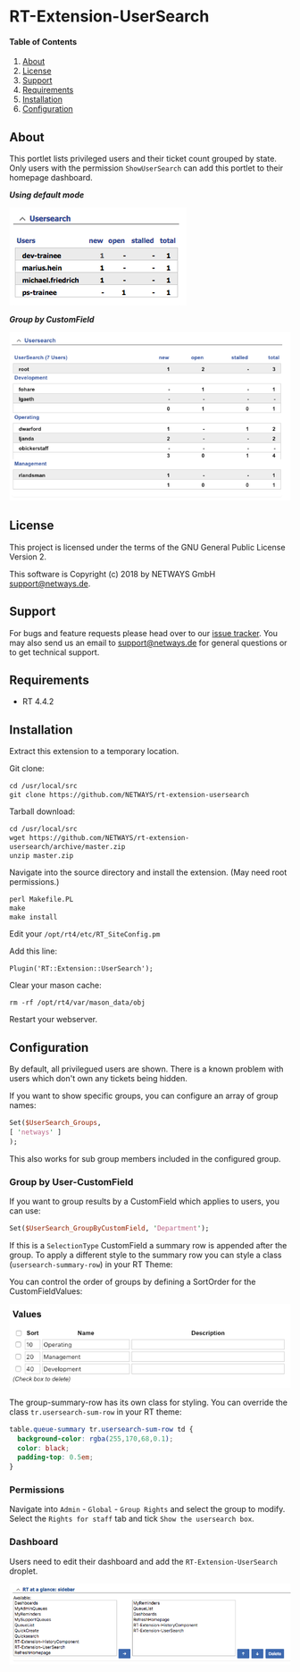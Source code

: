 # RT-Extension-UserSearch

#### Table of Contents

1. [About](#about)
2. [License](#license)
3. [Support](#support)
4. [Requirements](#requirements)
5. [Installation](#installation)
6. [Configuration](#configuration)

## About

This portlet lists privileged users and their ticket count grouped by state.
Only users with the permission `ShowUserSearch` can add this portlet
to their homepage dashboard.

***Using default mode***

![Screenshot](doc/screenshot/overview.png)

***Group by CustomField***

![Screenshot](doc/screenshot/overview-group.png)

## License

This project is licensed under the terms of the GNU General Public License Version 2.

This software is Copyright (c) 2018 by NETWAYS GmbH [support@netways.de](mailto:support@netways.de).

## Support

For bugs and feature requests please head over to our [issue tracker](https://github.com/NETWAYS/rt-extension-usersearch/issues).
You may also send us an email to [support@netways.de](mailto:support@netways.de) for general questions or to get technical support.

## Requirements

- RT 4.4.2

## Installation

Extract this extension to a temporary location.

Git clone:

    cd /usr/local/src
    git clone https://github.com/NETWAYS/rt-extension-usersearch

Tarball download:

    cd /usr/local/src
    wget https://github.com/NETWAYS/rt-extension-usersearch/archive/master.zip
    unzip master.zip

Navigate into the source directory and install the extension. (May need root permissions.)

    perl Makefile.PL
    make
    make install

Edit your `/opt/rt4/etc/RT_SiteConfig.pm`

Add this line:

    Plugin('RT::Extension::UserSearch');

Clear your mason cache:

    rm -rf /opt/rt4/var/mason_data/obj

Restart your webserver.

## Configuration

By default, all privilegued users are shown. There is a known problem
with users which don't own any tickets being hidden.

If you want to show specific groups, you can configure an array of group names:

```perl
Set($UserSearch_Groups,
[ 'netways' ]
);
```

This also works for sub group members included in the configured group.

### Group by User-CustomField

If you want to group results by a CustomField which applies to users, you can use:

```perl
Set($UserSearch_GroupByCustomField, 'Department');
```

If this is a ```SelectionType``` CustomField a summary row is appended after the group. To apply a different style
to the summary row you can style a class (```usersearch-summary-row```) in your RT Theme:

You can control the order of groups by defining a SortOrder for the CustomFieldValues:

![Screenshot](doc/screenshot/values-sortorder.png)
 
The group-summary-row has its own class for styling. You can override the class ```tr.usersearch-sum-row``` in
your RT theme:

```css
table.queue-summary tr.usersearch-sum-row td {
  background-color: rgba(255,170,68,0.1);
  color: black;
  padding-top: 0.5em;
}
```

### Permissions

Navigate into `Admin` - `Global` - `Group Rights` and select the group to modify.
Select the `Rights for staff` tab and tick `Show the usersearch box`.

### Dashboard

Users need to edit their dashboard and add the `RT-Extension-UserSearch` droplet.

![Screenshot](doc/screenshot/add-portlet.png)
